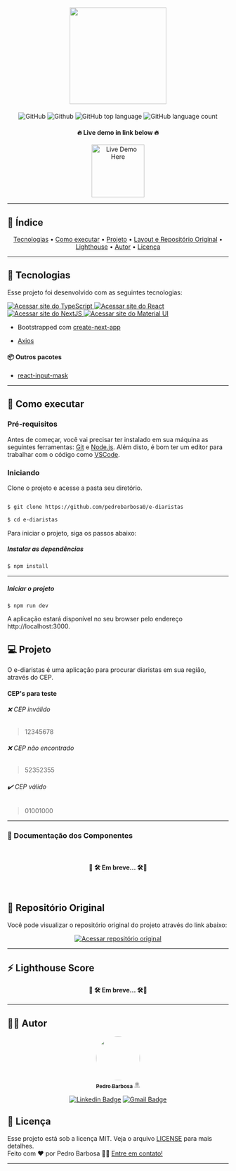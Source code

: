 <h1 align="center">
  <img src="https://raw.githubusercontent.com/pedrobarbosa0/e-diaristas/26249bf07b0a0e05497a8529f9349a3c3d66b867/public/img/logos/logo.svg" width="220px"/><br/>
</h1>


<div align="center">
	  <img alt="GitHub" src="https://img.shields.io/github/license/pedrobarbosa0/e-diaristas?style=for-the-badge">
	  <img alt="Github" src="https://img.shields.io/github/last-commit/pedrobarbosa0/e-diaristas?style=for-the-badge">
	  <img alt="GitHub top language" src="https://img.shields.io/github/languages/top/pedrobarbosa0/e-diaristas?logo=typescript&style=for-the-badge">
	  <img alt="GitHub language count" src="https://img.shields.io/github/languages/count/pedrobarbosa0/e-diaristas?style=for-the-badge">
</div>

<h4 align="center">🔥 Live demo in link below 🔥</h4>

<div align="center"><a href="https://pbe-diaristas.vercel.app/"><img src="https://img.shields.io/badge/vercel-%23000000.svg?style=for-the-badge&logo=vercel&logoColor=white" alt="Live Demo Here" width="120px" /></a></div>

---
## 📑 Índice

<p align="center">
 <a href="#-tecnologias">Tecnologias</a> •
 <a href="#-como-executar">Como executar</a> •
 <a href="#-projeto">Projeto</a> • 
 <a href="#-layout-e-repositório-original">Layout e Repositório Original</a> • 
  <a href="#-lighthouse-score">Lighthouse</a> • 
 <a href="#-autor">Autor</a> • 
 <a href="#user-content--licença">Licença</a>
</p>

---

##  🧪 Tecnologias

  

Esse projeto foi desenvolvido com as seguintes tecnologias:


<a href="https://www.typescriptlang.org/">
	  <img alt="Acessar site do TypeScript" src="https://img.shields.io/badge/typescript-%23007ACC.svg?style=for-the-badge&logo=typescript&logoColor=white">
</a>

<a href="https://pt-br.reactjs.org/">
	  <img alt="Acessar site do React" src="https://img.shields.io/badge/react-%2320232a.svg?style=for-the-badge&logo=react&logoColor=%2361DAFB">
</a>

<a href="https://nextjs.org/">
	  <img alt="Acessar site do NextJS" src="https://img.shields.io/badge/Next-black?style=for-the-badge&logo=next.js&logoColor=white">
</a>

<a href="https://material-ui.com/pt/">
	  <img alt="Acessar site do Material UI" src="https://img.shields.io/badge/MUI-%230081CB.svg?style=for-the-badge&logo=material-ui&logoColor=white">
</a>


- Bootstrapped com [create-next-app](https://nextjs.org/docs/api-reference/create-next-app)

- [Axios](https://github.com/axios/axios) 

#### 📦 Outros pacotes

- [react-input-mask](https://github.com/sanniassin/react-input-mask)

 ---

##  🚀 Como executar

### Pré-requisitos

Antes de começar, você vai precisar ter instalado em sua máquina as seguintes ferramentas:
[Git](https://git-scm.com) e [Node.js](https://nodejs.org/en/). 
Além disto, é bom ter um editor para trabalhar com o código como [VSCode](https://code.visualstudio.com/).


### Iniciando  

Clone o projeto e acesse a pasta seu diretório.

  

```bash

$ git clone https://github.com/pedrobarbosa0/e-diaristas

$ cd e-diaristas

```

  

Para iniciar o projeto, siga os passos abaixo:

##### Instalar as dependências
```bash
$ npm install
````
---

##### Iniciar o projeto
```bash
$ npm run dev
```


A aplicação estará disponível no seu browser pelo endereço http://localhost:3000.

  

##  💻 Projeto

O e-diaristas é uma aplicação para procurar diaristas em sua região, através do CEP.

#### CEP's para teste
###### ❌ CEP inválido
>12345678


######  ❌ CEP não encontrado
>52352355

######  ✔️ CEP válido
>01001000

___

### 📘 Documentação dos Componentes
<br/>

<h4 align="center">🚧 🛠️ Em breve... 🛠️🚧</h4>

<br/>  



## 🎨 Repositório Original

Você pode visualizar o repositório original do projeto através do link abaixo:

<p align="center">
	<a href="https://github.com/treinaweb/treinaweb-workshop-multistack-react">
	  <img alt="Acessar repositório original" src="https://img.shields.io/badge/github-%23121011.svg?style=for-the-badge&logo=github&logoColor=white">
	</a>
</p>

---


## ⚡ Lighthouse Score

<!-- <div align="center">
    <img alt="LighthouseScore" src="">
</div> -->
 <h4 align="center">🚧 🛠️ Em breve... 🛠️🚧</h4>
 
---


## 🧑‍💻 Autor

<div align="center">
    <a href="https://github.com/pedrobarbosa0">
     <img style="border-radius: 50%;" src="https://avatars.githubusercontent.com/u/47837747?s=400&u=19b98696236746bc3e176259259591a9eb8aa3a3&v=4" width="100px;" alt=""/>
     <br />
     <sub><b>Pedro Barbosa</b></sub></a> <a href="https://github.com/pedrobarbosa0" title="GitHub">⚛️</a>
     <br />

   <p align="center">
	<a href="https://www.linkedin.com/in/pedro-abarbosa/"><img alt="Linkedin Badge" src="https://img.shields.io/badge/-Pedro%20Barbosa-blue?style=for-the-badge&logo=Linkedin&logoColor=white&https://www.linkedin.com/in/pedro-abarbosa"></a> 
   <a href="mailto:p.brbsa@gmail.com"><img alt="Gmail Badge" src="https://img.shields.io/badge/-p.brbsa@gmail.com-c14438?style=for-the-badge&logo=Gmail&logoColor=white&link=mailto:p.brbsa@gmail.com"></a> 
</p>
</div>

  

##  📝 Licença

Esse projeto está sob a licença MIT. Veja o arquivo [LICENSE](LICENSE.md) para mais detalhes.<br/>
Feito com ❤️ por Pedro Barbosa 👋🏽 [Entre em contato!](https://www.linkedin.com/in/pedro-abarbosa/)

---
